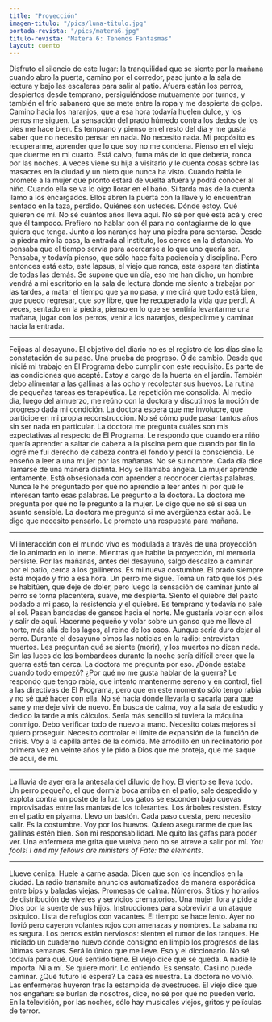 ```yaml
---
title: "Proyección"
imagen-titulo: "/pics/luna-titulo.jpg"
portada-revista: "/pics/matera6.jpg"
titulo-revista: "Matera 6: Tenemos Fantasmas"
layout: cuento
---
```


Disfruto el silencio de este lugar: la tranquilidad que se siente por la mañana cuando abro la puerta, camino por el corredor, paso junto a la sala de lectura y bajo las escaleras para salir al patio. Afuera están los perros, despiertos desde temprano, persiguiéndose mutuamente por turnos, y también el frío sabanero que se mete entre la ropa y me despierta de golpe. Camino hacia los naranjos, que a esa hora todavía huelen dulce, y los perros me siguen. La sensación del prado húmedo contra los dedos de los pies me hace bien. Es temprano y pienso en el resto del día y me gusta saber que no necesito pensar en nada. No necesito nada. Mi propósito es recuperarme, aprender que lo que soy no me condena. Pienso en el viejo que duerme en mi cuarto. Está calvo, fuma más de lo que debería, ronca por las noches. A veces viene su hija a visitarlo y le cuenta cosas sobre las masacres en la ciudad y un nieto que nunca ha visto. Cuando habla le promete a la mujer que pronto estará de vuelta afuera y podrá conocer al niño. Cuando ella se va lo oigo llorar en el baño. Si tarda más de la cuenta llamo a los encargados. Ellos abren la puerta con la llave y lo encuentran sentado en la taza, perdido. Quiénes son ustedes. Dónde estoy. Qué quieren de mí. No sé cuántos años lleva aquí. No sé por qué está acá y creo que él tampoco. Prefiero no hablar con él para no contagiarme de lo que quiera que tenga. Junto a los naranjos hay una piedra para sentarse. Desde la piedra miro la casa, la entrada al instituto, los cerros en la distancia. Yo pensaba que el tiempo servía para acercarse a lo que uno quería ser. Pensaba, y todavía pienso, que sólo hace falta paciencia y disciplina. Pero entonces está esto, este lapsus, el viejo que ronca, esta espera tan distinta de todas las demás. Se supone que un día, eso me han dicho, un hombre vendrá a mi escritorio en la sala de lectura donde me siento a trabajar por las tardes, a matar el tiempo que ya no pasa, y me dirá que todo está bien, que puedo regresar, que soy libre, que he recuperado la vida que perdí. A veces, sentado en la piedra, pienso en lo que se sentiría levantarme una mañana, jugar con los perros, venir a los naranjos, despedirme y caminar hacia la entrada.

* * *

Feijoas al desayuno. El objetivo del diario no es el registro de los días sino la constatación de su paso. Una prueba de progreso. O de cambio. Desde que inicié mi trabajo en El Programa debo cumplir con este requisito. Es parte de las condiciones que acepté. Estoy a cargo de la huerta en el jardín. También debo alimentar a las gallinas a las ocho y recolectar sus huevos. La rutina de pequeñas tareas es terapéutica. La repetición me consolida. Al medio día, luego del almuerzo, me reúno con la doctora y discutimos la noción de progreso dada mi condición. La doctora espera que me involucre, que participe en mi propia reconstrucción. No sé cómo pude pasar tantos años sin ser nada en particular. La doctora me pregunta cuáles son mis expectativas al respecto de El Programa. Le respondo que cuando era niño quería aprender a saltar de cabeza a la piscina pero que cuando por fin lo logré me fui derecho de cabeza contra el fondo y perdí la consciencia. Le enseño a leer a una mujer por las mañanas. No sé su nombre. Cada día dice llamarse de una manera distinta. Hoy se llamaba ángela. La mujer aprende lentamente. Está obsesionada con aprender a reconocer ciertas palabras. Nunca le he preguntado por qué no aprendió a leer antes ni por qué le interesan tanto esas palabras. Le pregunto a la doctora. La doctora me pregunta por qué no le pregunto a la mujer. Le digo que no sé si sea un asunto sensible. La doctora me pregunta si me avergüenza estar acá. Le digo que necesito pensarlo. Le prometo una respuesta para mañana.

* * *

Mi interacción con el mundo vivo es modulada a través de una proyección de lo animado en lo inerte. Mientras que habite la proyección, mi memoria persiste. Por las mañanas, antes del desayuno, salgo descalzo a caminar por el patio, cerca a los gallineros. Es mi nueva costumbre. El prado siempre está mojado y frío a esa hora. Un perro me sigue. Toma un rato que los pies se habitúen, que deje de doler, pero luego la sensación de caminar junto al perro se torna placentera, suave, me despierta. Siento el quiebre del pasto podado a mi paso, la resistencia y el quiebre. Es temprano y todavía no sale el sol. Pasan bandadas de gansos hacia el norte. Me gustaría volar con ellos y salir de aquí. Hacerme pequeño y volar sobre un ganso que me lleve al norte, más allá de los lagos, al reino de los osos. Aunque sería duro dejar al perro. Durante el desayuno oímos las noticias en la radio: entrevistan muertos. Les preguntan qué se siente (morir), y los muertos no dicen nada. Sin las luces de los bombardeos durante la noche sería difícil creer que la guerra esté tan cerca. La doctora me pregunta por eso. ¿Dónde estaba cuando todo empezó? ¿Por qué no me gusta hablar de la guerra? Le respondo que tengo rabia, que intento mantenerme sereno y en control, fiel a las directivas de El Programa, pero que en este momento sólo tengo rabia y no sé qué hacer con ella. No sé hacia dónde llevarla o sacarla para que sane y me deje vivir de nuevo. En busca de calma, voy a la sala de estudio y dedico la tarde a mis cálculos. Sería más sencillo si tuviera la máquina conmigo. Debo verificar todo de nuevo a mano. Necesito cotas mejores si quiero proseguir. Necesito controlar el límite de expansión de la función de crisis. Voy a la capilla antes de la comida. Me arrodillo en un reclinatorio por primera vez en veinte años y le pido a Dios que me proteja, que me saque de aquí, de mí.

* * *

La lluvia de ayer era la antesala del diluvio de hoy. El viento se lleva todo. Un perro pequeño, el que dormía boca arriba en el patio, sale despedido y explota contra un poste de la luz. Los gatos se esconden bajo cuevas improvisadas entre las mantas de los tolerantes. Los árboles resisten. Estoy en el patio en piyama. Llevo un bastón. Cada paso cuesta, pero necesito salir. Es la costumbre. Voy por los huevos. Quiero asegurarme de que las gallinas estén bien. Son mi responsabilidad. Me quito las gafas para poder ver. Una enfermera me grita que vuelva pero no se atreve a salir por mí. _You fools! I and my fellows are ministers of Fate: the elements_.

* * *

Llueve ceniza. Huele a carne asada. Dicen que son los incendios en la ciudad. La radio transmite anuncios automatizados de manera esporádica entre bips y baladas viejas. Promesas de calma. Números. Sitios y horarios de distribución de víveres y servicios crematorios. Una mujer llora y pide a Dios por la suerte de sus hijos. Instrucciones para sobrevivir a un ataque psíquico. Lista de refugios con vacantes. El tiempo se hace lento. Ayer no llovió pero cayeron volantes rojos con amenazas y nombres. La sabana no es segura. Los perros están nerviosos: sienten el rumor de los tanques. He iniciado un cuaderno nuevo donde consigno en limpio los progresos de las últimas semanas. Será lo único que me lleve. Eso y el diccionario. No sé todavía para qué. Qué sentido tiene. El viejo dice que se queda. A nadie le importa. Ni a mí. Se quiere morir. Lo entiendo. Es sensato. Casi no puede caminar. ¿Qué futuro le espera? La casa es nuestra. La doctora no volvió. Las enfermeras huyeron tras la estampida de avestruces. El viejo dice que nos engañan: se burlan de nosotros, dice, no sé por qué no pueden verlo. En la televisión, por las noches, sólo hay musicales viejos, gritos y películas de terror.